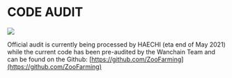 # CODE AUDIT

![](/codeaudit.png)

Official audit is currently being processed by HAECHI (eta end of May 2021) while the current code has been pre-audited by the Wanchain Team and can be found on the Github: [https://github.com/ZooFarming](https://github.com/ZooFarming)
